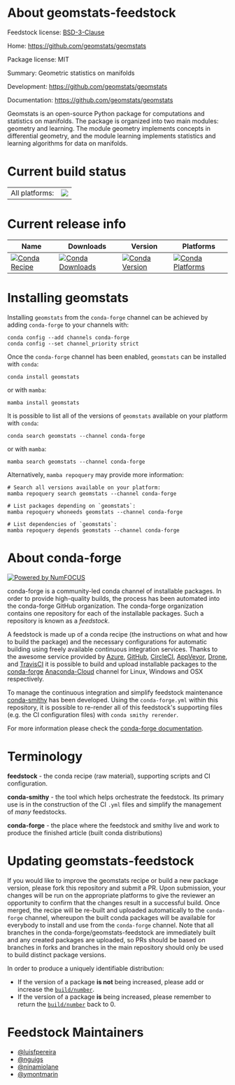 About geomstats-feedstock
=========================

Feedstock license: [BSD-3-Clause](https://github.com/conda-forge/geomstats-feedstock/blob/main/LICENSE.txt)

Home: https://github.com/geomstats/geomstats

Package license: MIT

Summary: Geometric statistics on manifolds

Development: https://github.com/geomstats/geomstats

Documentation: https://github.com/geomstats/geomstats

Geomstats is an open-source Python package for computations and statistics on manifolds.
The package is organized into two main modules: geometry and learning.
The module geometry implements concepts in differential geometry,
and the module learning implements statistics and learning algorithms for data on manifolds.


Current build status
====================


<table><tr><td>All platforms:</td>
    <td>
      <a href="https://dev.azure.com/conda-forge/feedstock-builds/_build/latest?definitionId=16318&branchName=main">
        <img src="https://dev.azure.com/conda-forge/feedstock-builds/_apis/build/status/geomstats-feedstock?branchName=main">
      </a>
    </td>
  </tr>
</table>

Current release info
====================

| Name | Downloads | Version | Platforms |
| --- | --- | --- | --- |
| [![Conda Recipe](https://img.shields.io/badge/recipe-geomstats-green.svg)](https://anaconda.org/conda-forge/geomstats) | [![Conda Downloads](https://img.shields.io/conda/dn/conda-forge/geomstats.svg)](https://anaconda.org/conda-forge/geomstats) | [![Conda Version](https://img.shields.io/conda/vn/conda-forge/geomstats.svg)](https://anaconda.org/conda-forge/geomstats) | [![Conda Platforms](https://img.shields.io/conda/pn/conda-forge/geomstats.svg)](https://anaconda.org/conda-forge/geomstats) |

Installing geomstats
====================

Installing `geomstats` from the `conda-forge` channel can be achieved by adding `conda-forge` to your channels with:

```
conda config --add channels conda-forge
conda config --set channel_priority strict
```

Once the `conda-forge` channel has been enabled, `geomstats` can be installed with `conda`:

```
conda install geomstats
```

or with `mamba`:

```
mamba install geomstats
```

It is possible to list all of the versions of `geomstats` available on your platform with `conda`:

```
conda search geomstats --channel conda-forge
```

or with `mamba`:

```
mamba search geomstats --channel conda-forge
```

Alternatively, `mamba repoquery` may provide more information:

```
# Search all versions available on your platform:
mamba repoquery search geomstats --channel conda-forge

# List packages depending on `geomstats`:
mamba repoquery whoneeds geomstats --channel conda-forge

# List dependencies of `geomstats`:
mamba repoquery depends geomstats --channel conda-forge
```


About conda-forge
=================

[![Powered by
NumFOCUS](https://img.shields.io/badge/powered%20by-NumFOCUS-orange.svg?style=flat&colorA=E1523D&colorB=007D8A)](https://numfocus.org)

conda-forge is a community-led conda channel of installable packages.
In order to provide high-quality builds, the process has been automated into the
conda-forge GitHub organization. The conda-forge organization contains one repository
for each of the installable packages. Such a repository is known as a *feedstock*.

A feedstock is made up of a conda recipe (the instructions on what and how to build
the package) and the necessary configurations for automatic building using freely
available continuous integration services. Thanks to the awesome service provided by
[Azure](https://azure.microsoft.com/en-us/services/devops/), [GitHub](https://github.com/),
[CircleCI](https://circleci.com/), [AppVeyor](https://www.appveyor.com/),
[Drone](https://cloud.drone.io/welcome), and [TravisCI](https://travis-ci.com/)
it is possible to build and upload installable packages to the
[conda-forge](https://anaconda.org/conda-forge) [Anaconda-Cloud](https://anaconda.org/)
channel for Linux, Windows and OSX respectively.

To manage the continuous integration and simplify feedstock maintenance
[conda-smithy](https://github.com/conda-forge/conda-smithy) has been developed.
Using the ``conda-forge.yml`` within this repository, it is possible to re-render all of
this feedstock's supporting files (e.g. the CI configuration files) with ``conda smithy rerender``.

For more information please check the [conda-forge documentation](https://conda-forge.org/docs/).

Terminology
===========

**feedstock** - the conda recipe (raw material), supporting scripts and CI configuration.

**conda-smithy** - the tool which helps orchestrate the feedstock.
                   Its primary use is in the construction of the CI ``.yml`` files
                   and simplify the management of *many* feedstocks.

**conda-forge** - the place where the feedstock and smithy live and work to
                  produce the finished article (built conda distributions)


Updating geomstats-feedstock
============================

If you would like to improve the geomstats recipe or build a new
package version, please fork this repository and submit a PR. Upon submission,
your changes will be run on the appropriate platforms to give the reviewer an
opportunity to confirm that the changes result in a successful build. Once
merged, the recipe will be re-built and uploaded automatically to the
`conda-forge` channel, whereupon the built conda packages will be available for
everybody to install and use from the `conda-forge` channel.
Note that all branches in the conda-forge/geomstats-feedstock are
immediately built and any created packages are uploaded, so PRs should be based
on branches in forks and branches in the main repository should only be used to
build distinct package versions.

In order to produce a uniquely identifiable distribution:
 * If the version of a package **is not** being increased, please add or increase
   the [``build/number``](https://docs.conda.io/projects/conda-build/en/latest/resources/define-metadata.html#build-number-and-string).
 * If the version of a package **is** being increased, please remember to return
   the [``build/number``](https://docs.conda.io/projects/conda-build/en/latest/resources/define-metadata.html#build-number-and-string)
   back to 0.

Feedstock Maintainers
=====================

* [@luisfpereira](https://github.com/luisfpereira/)
* [@nguigs](https://github.com/nguigs/)
* [@ninamiolane](https://github.com/ninamiolane/)
* [@ymontmarin](https://github.com/ymontmarin/)

